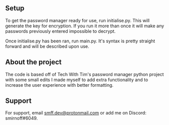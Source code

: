 ## Setup
To get the password manager ready for use, run initialise.py. This will generate the key for encryption. If you run it more than once it will make any passwords previously entered impossible to decrypt.

Once initialise.py has been ran, run main.py. It's syntax is pretty straight forward and will be described upon use.
## About the project

The code is based off of Tech With Tim's password manager python project with some small edits I made myself to add extra functionality and to increase the user experience with better formatting.

## Support
For support, email smff.dev@protonmail.com or add me on Discord: smirnoff#6049.

